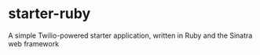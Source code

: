 starter-ruby
============

A simple Twilio-powered starter application, written in Ruby and the Sinatra web framework
